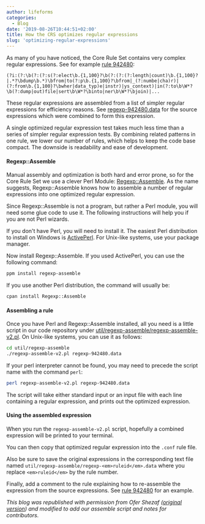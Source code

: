 ```yaml
---
author: lifeforms
categories:
  - Blog
date: '2019-08-26T10:44:51+02:00'
title: How the CRS optimizes regular expressions
slug: 'optimizing-regular-expressions'
---
```



As many of you have noticed, the Core Rule Set contains very complex regular expressions. See for example [rule 942480](https://github.com/coreruleset/coreruleset/blob/v3.2/dev/rules/REQUEST-942-APPLICATION-ATTACK-SQLI.conf#L1234):

```text
(?i:(?:\b(?:(?:s(?:elect\b.{1,100}?\b(?:(?:(?:length|count)\b.{1,100}?|.*?\bdump\b.*)\bfrom|to(?:p\b.{1,100}?\bfrom|_(?:numbe|cha)r)|(?:from\b.{1,100}?\bwher|data_typ)e|instr)|ys_context)|in(?:to\b\W*?\b(?:dump|out)file|sert\b\W*?\binto|ner\b\W*?\bjoin)|...
```

These regular expressions are assembled from a list of simpler regular expressions for efficiency reasons. See [regexp-942480.data](https://github.com/coreruleset/coreruleset/blob/v3.2/dev/util/regexp-assemble/regexp-942480.data) for the source expressions which were combined to form this expression.

A single optimized regular expression test takes much less time than a series of simpler regular expression tests. By combining related patterns in one rule, we lower our number of rules, which helps to keep the code base compact. The downside is readability and ease of development.

#### Regexp::Assemble

Manual assembly and optimization is both hard and error prone, so for the Core Rule Set we use a clever Perl Module: [Regexp::Assemble](https://metacpan.org/pod/Regexp::Assemble). As the name suggests, Regexp::Assemble knows how to assemble a number of regular expressions into one optimized regular expression.

Since Regexp::Assemble is not a program, but rather a Perl module, you will need some glue code to use it. The following instructions will help you if you are not Perl wizards.

If you don't have Perl, you will need to install it. The easiest Perl distribution to install on Windows is [ActivePerl](https://www.activestate.com/Products/activeperl/). For Unix-like systems, use your package manager.

Now install Regexp::Assemble. If you used ActivePerl, you can use the following command:

```sh
ppm install regexp-assemble
```

If you use another Perl distribution, the command will usually be:

```sh
cpan install Regexp::Assemble
```

#### Assembling a rule

Once you have Perl and Regexp::Assemble installed, all you need is a little script in our code repository under [util/regexp-assemble/regexp-assemble-v2.pl](https://github.com/coreruleset/coreruleset/blob/v3.2/dev/util/regexp-assemble/regexp-assemble-v2.pl). On Unix-like systems, you can use it as follows:

```sh
cd util/regexp-assemble
./regexp-assemble-v2.pl regexp-942480.data
```

If your perl interpreter cannot be found, you may need to precede the script name with the command `perl`:

```sh
perl regexp-assemble-v2.pl regexp-942480.data
```

The script will take either standard input or an input file with each line containing a regular expression, and prints out the optimized expression.

#### Using the assembled expression

When you run the `regexp-assemble-v2.pl` script, hopefully a combined expression will be printed to your terminal.

You can then copy that optimized regular expression into the `.conf` rule file.

Also be sure to save the original expressions in the corresponding text file named `util/regexp-assemble/regexp-<em>ruleid</em>.data` where you replace `<em>ruleid</em>` by the rule number.

Finally, add a comment to the rule explaining how to re-assemble the expression from the source expressions. See [rule 942480](https://github.com/coreruleset/coreruleset/blob/v3.2/dev/rules/REQUEST-942-APPLICATION-ATTACK-SQLI.conf#L1152) for an example.

*This blog was republished with permission from Ofer Shezaf ([original version](https://web.archive.org/web/20180822205124/http://blog.modsecurity.org/2007/06/optimizing-regu.html)) and modified to add our assemble script and notes for contributors.*
